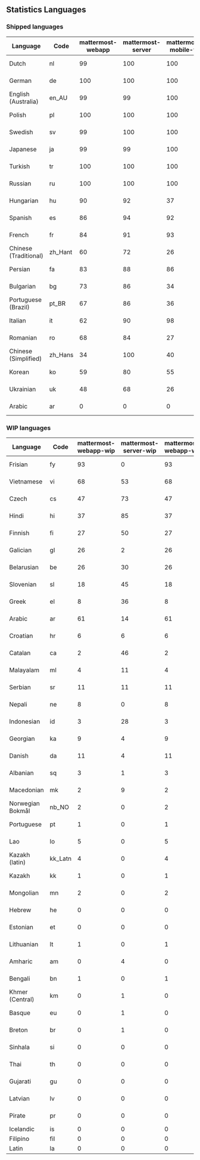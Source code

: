 ## Statistics Languages ##
###  Shipped languages  ###
|Language|Code|mattermost-webapp|mattermost-server|mattermost-mobile-v2|mattermost-desktop|focalboard-webapp|playbooks-webapp|Total|Last Modified|
|---|---|---|---|---|---|---|---|---|---|
|Dutch|nl| 99| 100| 100| 100| 99| 100| 99|2023-03-24T13:16:47.375690Z|
|German|de| 100| 100| 100| 100| 100| 100| 99|2023-03-15T14:51:57.874337Z|
|English (Australia)|en_AU| 99| 99| 100| 100| 100| 99| 99|2023-03-23T08:57:03.826338Z|
|Polish|pl| 100| 100| 100| 100| 100| 100| 99|2023-03-18T17:21:54.667169Z|
|Swedish|sv| 99| 100| 100| 100| 100| 100| 99|2023-03-20T10:54:25.660137Z|
|Japanese|ja| 99| 99| 100| 100| 100| 100| 99|2023-03-21T14:57:22.917574Z|
|Turkish|tr| 100| 100| 100| 100| 100| 100| 98|2023-03-17T10:11:53.359157Z|
|Russian|ru| 100| 100| 100| 100| 75| 59| 97|2023-03-17T09:52:45.233866Z|
|Hungarian|hu| 90| 92| 37| 99| 92| 81| 88|2023-03-08T16:55:25.893488Z|
|Spanish|es| 86| 94| 92| 98| 48| 0| 86|2023-03-24T12:19:50.068130Z|
|French|fr| 84| 91| 93| 96| 86| 27| 85|2023-03-20T09:39:53.812938Z|
|Chinese (Traditional)|zh_Hant| 60| 72| 26| 0| 100| 0| 84|2023-03-08T16:56:39.798390Z|
|Persian|fa| 83| 88| 86| 100| 27| 1| 82|2023-03-08T16:55:14.020989Z|
|Bulgarian|bg| 73| 86| 34| 0| 0| 0| 75|2023-03-08T16:54:50.705692Z|
|Portuguese (Brazil)|pt_BR| 67| 86| 36| 44| 96| 0| 73|2023-03-21T12:48:45.731135Z|
|Italian|it| 62| 90| 98| 5| 64| 0| 72|2023-03-12T17:47:11.540995Z|
|Romanian|ro| 68| 84| 27| 0| 0| 0| 71|2023-03-08T16:56:05.783471Z|
|Chinese (Simplified)|zh_Hans| 34| 100| 40| 100| 100| 0| 68|2023-03-24T18:10:40.996708Z|
|Korean|ko| 59| 80| 55| 99| 92| 8| 66|2023-03-09T23:22:41.243594Z|
|Ukrainian|uk| 48| 68| 26| 79| 54| 0| 55|2023-03-08T16:56:28.774577Z|
|Arabic|ar| 0| 0| 0| 45| 46| 0| 20|2023-03-08T14:17:38.148886Z|
###  WIP languages  ###
|Language|Code|mattermost-webapp-wip|mattermost-server-wip|mattermost-webapp-wip|Total|Last Modified|
|---|---|---|---|---|---|--|
|Frisian|fy| 93| 0| 93| 62|2023-02-16T10:53:34.112562Z|
|Vietnamese|vi| 68| 53| 68| 59|2023-03-01T07:41:44.190635Z|
|Czech|cs| 47| 73| 47| 57|2023-03-24T11:22:32.946925Z|
|Hindi|hi| 37| 85| 37| 49|2023-02-16T10:54:30.415850Z|
|Finnish|fi| 27| 50| 27| 34|2023-02-16T10:53:07.351812Z|
|Galician|gl| 26| 2| 26| 32|2023-02-16T10:53:47.791156Z|
|Belarusian|be| 26| 30| 26| 27|2023-03-04T14:21:26.951925Z|
|Slovenian|sl| 18| 45| 18| 23|2023-01-28T03:31:36.696653Z|
|Greek|el| 8| 36| 8| 22|2023-01-23T11:30:04.120446Z|
|Arabic|ar| 61| 14| 61| 20|2023-03-08T14:17:38.148886Z|
|Croatian|hr| 6| 6| 6| 17|2023-03-20T20:33:39.453510Z|
|Catalan|ca| 2| 46| 2| 15|2023-02-22T22:19:51.633986Z|
|Malayalam|ml| 4| 11| 4| 13|2023-01-20T12:30:29.426169Z|
|Serbian|sr| 11| 11| 11| 13|2023-02-17T12:02:20.741277Z|
|Nepali|ne| 8| 0| 8| 11|2023-01-23T11:32:35.863162Z|
|Indonesian|id| 3| 28| 3| 11|2023-01-20T12:30:26.132977Z|
|Georgian|ka| 9| 4| 9| 8|2023-01-20T12:30:27.511376Z|
|Danish|da| 11| 4| 11| 8|2023-02-28T08:17:12.460986Z|
|Albanian|sq| 3| 1| 3| 8|2023-01-23T11:33:06.934782Z|
|Macedonian|mk| 2| 9| 2| 5|2023-02-16T10:52:34.237243Z|
|Norwegian Bokmål|nb_NO| 2| 0| 2| 4|2023-02-28T08:58:26.819803Z|
|Portuguese|pt| 1| 0| 1| 4|2023-03-14T01:13:44.225644Z|
|Lao|lo| 5| 0| 5| 3|2023-01-28T03:29:57.636840Z|
|Kazakh (latin)|kk_Latn| 4| 0| 4| 3|2023-01-09T16:04:40.142668Z|
|Kazakh|kk| 1| 0| 1| 2|2023-01-20T12:30:28.434837Z|
|Mongolian|mn| 2| 0| 2| 2|2023-02-16T02:00:14.011643Z|
|Hebrew|he| 0| 0| 0| 1|2023-01-20T12:30:24.610278Z|
|Estonian|et| 0| 0| 0| 1|2022-06-16T11:17:55.844464Z|
|Lithuanian|lt| 1| 0| 1| 1|2023-03-24T14:32:09.900394Z|
|Amharic|am| 0| 4| 0| 1|2020-07-04T19:22:35.416407Z|
|Bengali|bn| 1| 0| 1| 1|2022-06-18T00:07:36.707192Z|
|Khmer (Central)|km| 0| 1| 0| 0|2022-05-06T14:27:58.323957Z|
|Basque|eu| 0| 1| 0| 0|2021-06-22T14:46:44.626603Z|
|Breton|br| 0| 1| 0| 0|2022-10-20T14:33:30.929526Z|
|Sinhala|si| 0| 0| 0| 0|2022-10-24T11:26:43.423982Z|
|Thai|th| 0| 0| 0| 0|2022-05-03T14:48:59.991556Z|
|Gujarati|gu| 0| 0| 0| 0|2021-09-27T12:12:04.194601Z|
|Latvian|lv| 0| 0| 0| 0|2022-12-17T23:24:22.390841Z|
|Pirate|pr| 0| 0| 0| 0|2022-06-28T08:46:29.046651Z|
|Icelandic|is| 0| 0| 0| 0||
|Filipino|fil| 0| 0| 0| 0||
|Latin|la| 0| 0| 0| 0||
